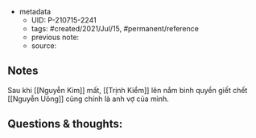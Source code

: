 
- metadata
	- UID: P-210715-2241
	- tags: #created/2021/Jul/15, #permanent/reference
	- previous note: 
	- source: 

## Notes
Sau khi [[Nguyễn Kim]] mất, [[Trịnh Kiểm]] lên nắm binh quyền giết chết [[Nguyễn Uông]] cũng chính là anh vợ của mình. 

## Questions & thoughts:

